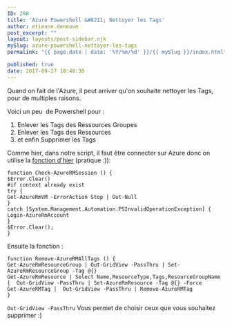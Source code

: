 ```yaml
---
ID: 298
title: 'Azure Powershell &#8211; Nettoyer les Tags'
author: etienne.deneuve
post_excerpt: ""
layout: layouts/post-sidebar.njk
mySlug: azure-powershell-nettoyer-les-tags
permalink: "{{ page.date | date: '%Y/%m/%d' }}/{{ mySlug }}/index.html"

published: true
date: 2017-09-27 10:48:30
---
```

Quand on fait de l'Azure, il peut arriver qu'on souhaite nettoyer les Tags, pour de multiples raisons.
<!-- excerpt -->

Voici un peu  de Powershell pour :
<ol>
 	<li>Enlever les Tags des Ressources Groupes</li>
 	<li>Enlever les Tags des Ressources</li>
 	<li>et enfin Supprimer les Tags</li>
</ol>
Comme hier, dans notre script, il faut être connecter sur Azure donc on utilise la <a href="https://etienne.deneuve.xyz/2017/09/26/azurepscmdnotfound/">fonction d'hier</a> (pratique :)):
<pre><code class="PowerShell hljs"><span class="hljs-keyword">function</span> Check-AzureRMSession () {
<span class="hljs-variable">$Error</span>.Clear()
<span class="hljs-comment">#if context already exist</span>
<span class="hljs-keyword">try</span> {
Get-AzureRmVM -ErrorAction Stop | <span class="hljs-built_in">Out-Null</span>
}
<span class="hljs-keyword">catch</span> [System.Management.Automation.PSInvalidOperationException] {
Login-AzureRmAccount
}
<span class="hljs-variable">$Error</span>.Clear();
}</code></pre>
Ensuite la fonction :
<pre><code class="PowerShell hljs">function Remove-AzureRMAllTags () {
Get-AzureRmResourceGroup | Out-GridView -PassThru | Set-AzureRmResourceGroup -Tag @{}
Get-AzureRmResource | Select Name,ResourceType,Tags,ResourceGroupName |  Out-GridView -PassThru | Set-AzureRmResource -Tag @{} -Force
Get-AzureRMTag |  Out-GridView -PassThru | Remove-AzureRMTag 
}
</code></pre>
<code class="PowerShell hljs">Out-GridView -PassThru</code> Vous permet de choisir ceux que vous souhaitez supprimer :)